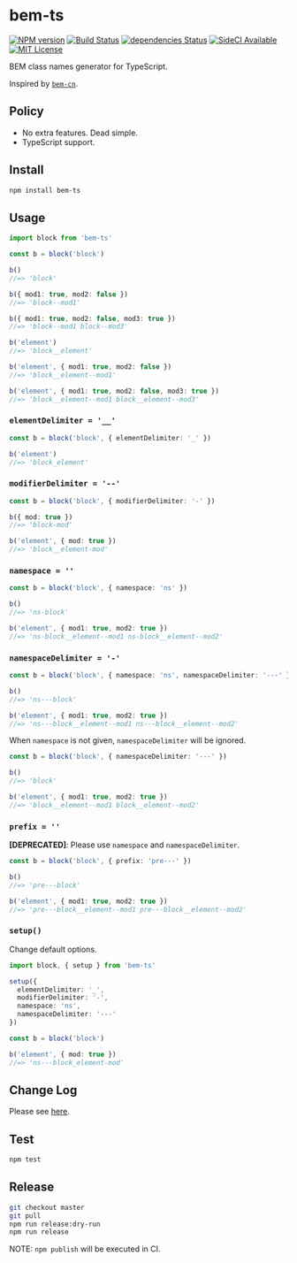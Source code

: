 # bem-ts

[![NPM version](https://img.shields.io/npm/v/bem-ts.svg)](https://npm.im/bem-ts)
[![Build Status](https://travis-ci.org/ybiquitous/bem-ts.svg?branch=master)](https://travis-ci.org/ybiquitous/bem-ts)
[![dependencies Status](https://david-dm.org/ybiquitous/bem-ts/status.svg)](https://david-dm.org/ybiquitous/bem-ts)
[![SideCI Available](https://img.shields.io/badge/SideCI-available-blue.svg)](https://sideci.com)
[![MIT License](https://img.shields.io/github/license/mashape/apistatus.svg)](LICENSE)

BEM class names generator for TypeScript.

Inspired by [`bem-cn`](https://npm.im/bem-cn).

## Policy

* No extra features. Dead simple.
* TypeScript support.

## Install

```sh
npm install bem-ts
```

## Usage

```ts
import block from 'bem-ts'

const b = block('block')

b()
//=> 'block'

b({ mod1: true, mod2: false })
//=> 'block--mod1'

b({ mod1: true, mod2: false, mod3: true })
//=> 'block--mod1 block--mod3'

b('element')
//=> 'block__element'

b('element', { mod1: true, mod2: false })
//=> 'block__element--mod1'

b('element', { mod1: true, mod2: false, mod3: true })
//=> 'block__element--mod1 block__element--mod3'
```

### `elementDelimiter = '__'`

```ts
const b = block('block', { elementDelimiter: '_' })

b('element')
//=> 'block_element'
```

### `modifierDelimiter = '--'`

```ts
const b = block('block', { modifierDelimiter: '-' })

b({ mod: true })
//=> 'block-mod'

b('element', { mod: true })
//=> 'block__element-mod'
```

### `namespace = ''`

```ts
const b = block('block', { namespace: 'ns' })

b()
//=> 'ns-block'

b('element', { mod1: true, mod2: true })
//=> 'ns-block__element--mod1 ns-block__element--mod2'
```

### `namespaceDelimiter = '-'`

```ts
const b = block('block', { namespace: 'ns', namespaceDelimiter: '---' })

b()
//=> 'ns---block'

b('element', { mod1: true, mod2: true })
//=> 'ns---block__element--mod1 ns---block__element--mod2'
```

When `namespace` is not given, `namespaceDelimiter` will be ignored.

```ts
const b = block('block', { namespaceDelimiter: '---' })

b()
//=> 'block'

b('element', { mod1: true, mod2: true })
//=> 'block__element--mod1 block__element--mod2'
```

### `prefix = ''`

**[DEPRECATED]**: Please use `namespace` and `namespaceDelimiter`.

```ts
const b = block('block', { prefix: 'pre---' })

b()
//=> 'pre---block'

b('element', { mod1: true, mod2: true })
//=> 'pre---block__element--mod1 pre---block__element--mod2'
```

### `setup()`

Change default options.

```ts
import block, { setup } from 'bem-ts'

setup({
  elementDelimiter: '_',
  modifierDelimiter: '-',
  namespace: 'ns',
  namespaceDelimiter: '---'
})

const b = block('block')

b('element', { mod: true })
//=> 'ns---block_element-mod'
```

## Change Log

Please see [here](CHANGELOG.md).

## Test

```sh
npm test
```

## Release

```sh
git checkout master
git pull
npm run release:dry-run
npm run release
```

NOTE: `npm publish` will be executed in CI.
